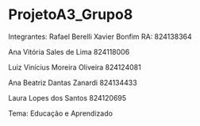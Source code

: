 # ProjetoA3_Grupo8

Integrantes: 
Rafael Berelli Xavier Bonfim
RA: 824138364

Ana Vitória Sales de Lima
824118006

Luiz Vinícius Moreira Oliveira
824124081

Ana Beatriz Dantas Zanardi
824134433

Laura Lopes dos Santos 
824120695

Tema: Educação e Aprendizado
